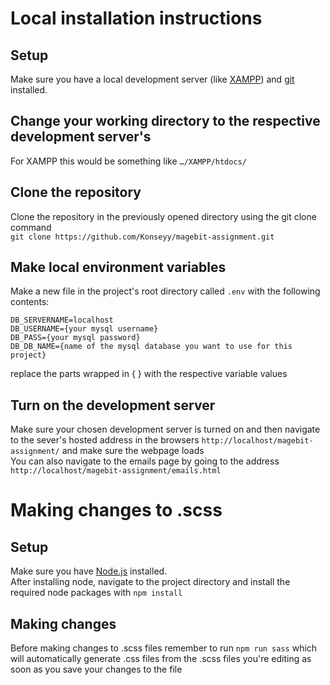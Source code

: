 # Local installation instructions
## Setup
Make sure you have a local development server (like [XAMPP](https://www.apachefriends.org/index.html)) and [git](https://git-scm.com/downloads) installed.
## Change your working directory to the respective development server's 
For XAMPP this would be something like `…/XAMPP/htdocs/`
## Clone the repository
Clone the repository in the previously opened directory using the git clone command
<br>
`git clone https://github.com/Konseyy/magebit-assignment.git`
## Make local environment variables
Make a new file in the project's root directory called `.env` with the following contents:
```
DB_SERVERNAME=localhost
DB_USERNAME={your mysql username}
DB_PASS={your mysql password}
DB_DB_NAME={name of the mysql database you want to use for this project}
```
replace the parts wrapped in { } with the respective variable values
## Turn on the development server
Make sure your chosen development server is turned on and then navigate to the sever's hosted address in the browsers `http://localhost/magebit-assignment/` and make sure the webpage loads
<br>
You can also navigate to the emails page by going to the address `http://localhost/magebit-assignment/emails.html`
# Making changes to .scss
## Setup
Make sure you have [Node.js](https://nodejs.org/en/download/) installed.
<br>
After installing node, navigate to the project directory and install the required node packages with `npm install`
## Making changes
Before making changes to .scss files remember to run `npm run sass` which will automatically generate .css files from the .scss files you're editing as soon as you save your changes to the file


